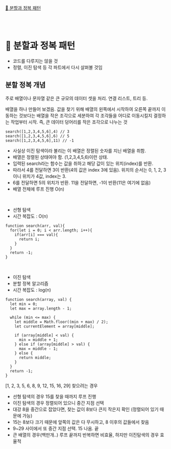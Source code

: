 <a href="#1">🐣 분할과 정복 패턴</a> <br/>

<br/>
<br/>

# 🐣 분할과 정복 패턴  <span id="1">
- 코드를 다루지는 않을 것
- 정렬, 이진 탐색 등 각 파트에서 다시 살펴볼 것임

## 분할 정복 개념
주로 배열이나 문자열 같은 큰 규모의 데이터 셋을 처리. 연결 리스트, 트리 등.

배열을 하나 만들어 보겠음. 값을 찾기 위해 배열의 왼쪽에서 시작하여 오른쪽 끝까지 이동하는 것보다는 배열을 작은 조각으로 세분하여 각 조각들을 어디로 이동시킬지 결정하는 작업부터 시작. 즉, 큰 데이터 덩어리를 작은 조각으로 나누는 것
```
search([1,2,3,4,5,6],4) // 3
search([1,2,3,4,5,6],6) // 5
search([1,2,3,4,5,6],11) // -1
```
- 사실상 이진 탐색이라 불리는 이 배열은 정렬된 숫자를 지닌 배열을 취함.
- 배열은 정렬된 상태여야 함. (1,2,3,4,5,6)이런 상태.
- 입력된 search라는 함수는 값을 취하고 해당 값이 있는 위치(index)를 반환.
- 따라서 4를 전달하면 3이 반환(4의 값은 index 3에 있음). 위치의 순서는 0, 1, 2, 3이니 위치가 4값, index는 3.
- 6를 전달하면 5의 위치가 반환. 11을 전달하면, -1이 반환(11은 여기에 없음)
- 배열 전체에 루프 진행 O(n)

<br/>

- 선형 탐색
- 시간 복잡도 : O(n)
```
function search(arr, val){
  for(let i = 0; i < arr.length; i++){
    if(arr[i] === val){
      return i;
    }
  }
  return -1;
}
```

<br/>

- 이진 탐색
- 분할 정복 알고리즘
- 시간 복잡도 : log(n)
```
function search(array, val) {
  let min = 0;
  let max = array.length - 1;

  while (min <= max) {
    let middle = Math.floor((min + max) / 2);
    let currentElement = array[middle];

    if (array[middle] < val) {
      min = middle + 1;
    } else if (array[middle] > val) {
      max = middle - 1;
    } else {
      return middle;
    }
  }
  return -1;
}
```

[1, 2, 3, 5, 6, 8, 9, 12, 15, 16, 29] 찾으려는 경우
- 선형 탐색의 경우 15를 찾을 때까지 루프 진행
- 이진 탐색의 경우 정렬되어 있으니 중간 지점 선택
- 대강 8을 중간으로 잡았다면, 찾는 값이 8보다 큰지 작은지 확인 (정렬되어 있기 때문에 가능)
- 15는 8보다 크기 때문에 앞쪽의 값은 다 무시하고, 8 이후의 값들에서 찾음
- 9~29 사이에서 또 중간 지점 선택. 15 나옴. 끝
- 큰 배열의 경우(백만개..) 루프 끝까지 반복하면 비효율, 하지만 이진탐색의 경우 효율적
